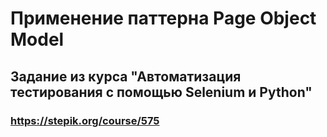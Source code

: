 # Применение паттерна Page Object Model
## Задание из курса "Автоматизация тестирования с помощью Selenium и Python"
### https://stepik.org/course/575

